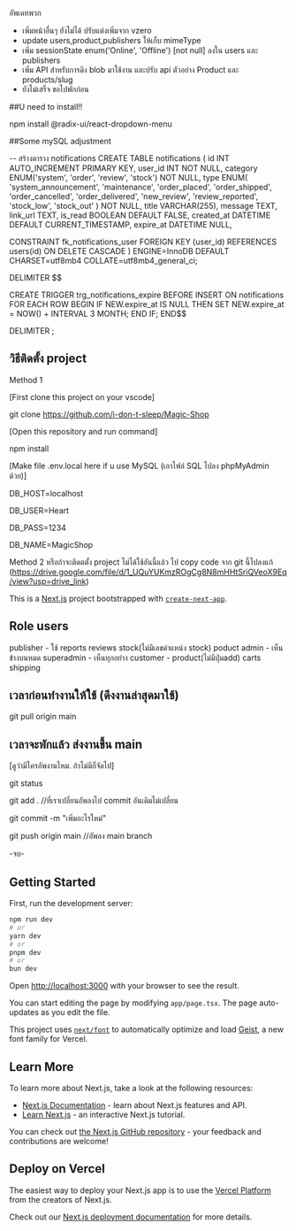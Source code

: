 อัพเดทพวก
- เพิ่มหน้าอื่นๆ ยังไม่ได้ ปรับแต่งเพิ่มจาก vzero
- update users,product,publishers ให้เก็บ mimeType
- เพิ่ม sessionState enum('Online', 'Offline') [not null] ลงใน users และ publishers
- เพิ่ม API สำหรับการดึง blob มาใช้งาน และปรับ api ตัวอย่าง Product และ products/slug
- ยังไม่เสร็จ ขอไปพักก่อน

##U need to install!!

npm install @radix-ui/react-dropdown-menu

##Some mySQL adjustment

-- สร้างตาราง notifications
CREATE TABLE notifications (
  id INT AUTO_INCREMENT PRIMARY KEY,
  user_id INT NOT NULL,
  category ENUM('system', 'order', 'review', 'stock') NOT NULL,
  type ENUM(
    'system_announcement', 'maintenance',
    'order_placed', 'order_shipped', 'order_cancelled', 'order_delivered',
    'new_review', 'review_reported',
    'stock_low', 'stock_out'
  ) NOT NULL,
  title VARCHAR(255),
  message TEXT,
  link_url TEXT,
  is_read BOOLEAN DEFAULT FALSE,
  created_at DATETIME DEFAULT CURRENT_TIMESTAMP,
  expire_at DATETIME NULL,

  CONSTRAINT fk_notifications_user
    FOREIGN KEY (user_id) REFERENCES users(id)
    ON DELETE CASCADE
) ENGINE=InnoDB DEFAULT CHARSET=utf8mb4 COLLATE=utf8mb4_general_ci;

DELIMITER $$

CREATE TRIGGER trg_notifications_expire
BEFORE INSERT ON notifications
FOR EACH ROW
BEGIN
  IF NEW.expire_at IS NULL THEN
    SET NEW.expire_at = NOW() + INTERVAL 3 MONTH;
  END IF;
END$$

DELIMITER ;

## วิธีติดตั้ง project
Method 1

[First clone this project on your vscode]

git clone https://github.com/i-don-t-sleep/Magic-Shop

[Open this repository and run command]

npm install

[Make file .env.local here if u use MySQL (เอาไฟล์ SQL ไปลง phpMyAdmin ด้วย)]

DB_HOST=localhost

DB_USER=Heart

DB_PASS=1234

DB_NAME=MagicShop

Method 2
หรือถ้าจะติดตตั้ง project ไม่ได้ใช้อันนี้แล้ว ไป copy code จาก git นี้ไปลงแก้
(https://drive.google.com/file/d/1_UQuYUKmzROgCg8N8mHHtSriQVeoX9Eq/view?usp=drive_link)

This is a [Next.js](https://nextjs.org) project bootstrapped with [`create-next-app`](https://nextjs.org/docs/app/api-reference/cli/create-next-app).

## Role users

publisher - ใช้ reports reviews stock(ไม่มีเลขตำแหน่ง stock) poduct
admin - เห็นข้างบนหมด 
superadmin - เห็นทุกอย่าง
customer - product(ไม่มีปุ่มadd) carts shipping

## เวลาก่อนทำงานให้ใช้ (ดึงงานล่าสุดมาใช้)

git pull origin main

## เวลาจะพักแล้ว ส่งงานขึ้น main
[ดูว่ามีใครอัพงานไหม. ถ้าไม่มีก็จัดไป]

git status

git add . //ที่เราเปลี่ยนอัพลงไป commit อันเดิมไม่เปลี่ยน

git commit -m "เพิ่มอะไรใหม่"

git push origin main //อัพลง main branch

-จบ-

## Getting Started

First, run the development server:

```bash
npm run dev
# or
yarn dev
# or
pnpm dev
# or
bun dev
```

Open [http://localhost:3000](http://localhost:3000) with your browser to see the result.

You can start editing the page by modifying `app/page.tsx`. The page auto-updates as you edit the file.

This project uses [`next/font`](https://nextjs.org/docs/app/building-your-application/optimizing/fonts) to automatically optimize and load [Geist](https://vercel.com/font), a new font family for Vercel.

## Learn More

To learn more about Next.js, take a look at the following resources:

- [Next.js Documentation](https://nextjs.org/docs) - learn about Next.js features and API.
- [Learn Next.js](https://nextjs.org/learn) - an interactive Next.js tutorial.

You can check out [the Next.js GitHub repository](https://github.com/vercel/next.js) - your feedback and contributions are welcome!

## Deploy on Vercel

The easiest way to deploy your Next.js app is to use the [Vercel Platform](https://vercel.com/new?utm_medium=default-template&filter=next.js&utm_source=create-next-app&utm_campaign=create-next-app-readme) from the creators of Next.js.

Check out our [Next.js deployment documentation](https://nextjs.org/docs/app/building-your-application/deploying) for more details.
